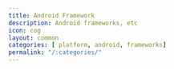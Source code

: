 ```yaml
---
title: Android Framework
description: Android frameworks, etc
icon: cog
layout: common
categories: [ platform, android, frameworks]
permalink: "/:categories/"
---
```


